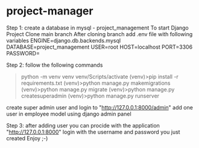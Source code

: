 # project-manager
Step 1:
create a database in mysql - project_management
To start Django Project Clone main branch
After cloning branch add .env file with following variables
ENGINE=django.db.backends.mysql
DATABASE=project_management
USER=root
HOST=localhost
PORT=3306
PASSWORD=


Step 2:
follow the following commands 
>python -m venv venv
>venv/Scripts/activate
(venv)>pip install -r requirements.txt
(venv)>python manage.py makemigrations
(venv)>python manage.py migrate
(venv)>python manage.py createsuperadmin
(venv)>python manage.py runserver

create super admin user and login to "http://127.0.0.1:8000/admin"
add one user in employee model using django admin panel

Step 3:
after adding user you can procide with the application
"http://127.0.0.1:8000"
login with the username and password you just created
Enjoy ;-)